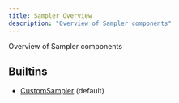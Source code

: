 ```yaml
---
title: Sampler Overview
description: "Overview of Sampler components"
---
```

Overview of Sampler components
## Builtins
* [CustomSampler](/docs/components/sampler/customsampler/) (default)